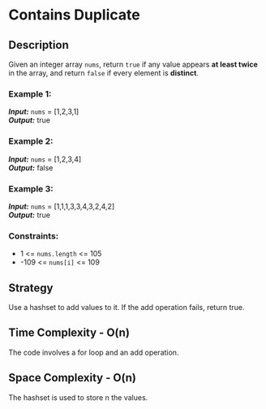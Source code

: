 # Contains Duplicate

## Description
Given an integer array `nums`, return `true` if any value appears **at least twice** in the array, and return `false` if every element is **distinct**.

### Example 1:  
***Input:*** `nums` = [1,2,3,1]  
***Output:*** true

### Example 2:  
***Input:*** `nums` = [1,2,3,4]  
***Output:*** false

### Example 3:  
***Input:*** `nums` = [1,1,1,3,3,4,3,2,4,2]  
***Output:*** true

### Constraints:
- 1 <= `nums.length` <= 105  
- -109 <= `nums[i]` <= 109

## Strategy
Use a hashset to add values to it. If the add operation fails, return true.

## Time Complexity - O(n)
The code involves a for loop and an add operation.

## Space Complexity - O(n)
The hashset is used to store n the values.
